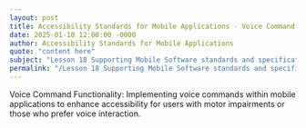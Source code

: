 ```yaml
---
layout: post
title: Accessibility Standards for Mobile Applications - Voice Command Functionality
date: 2025-01-10 12:00:00 -0000
author: Accessibility Standards for Mobile Applications
quote: "content here"
subject: "Lesson 18 Supporting Mobile Software standards and specifications"
permalink: "/Lesson 18 Supporting Mobile Software standards and specifications/Accessibility Standards for Mobile Applications/Accessibility Standards for Mobile Applications - Voice Command Functionality"
---
```


Voice Command Functionality: Implementing voice commands within mobile applications to enhance accessibility for users with motor impairments or those who prefer voice interaction.

